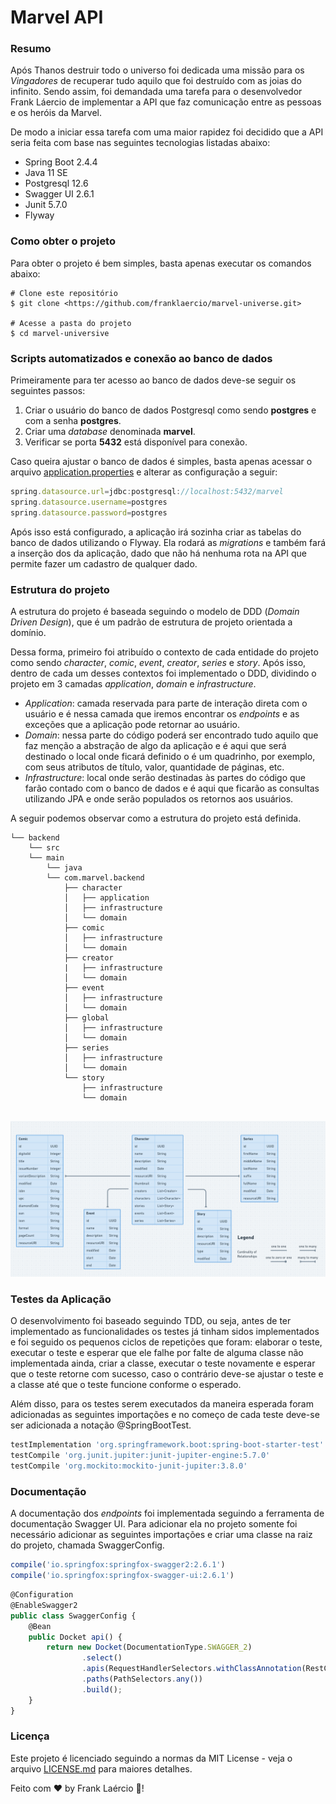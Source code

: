 # Marvel API

### Resumo

Após Thanos destruir todo o universo foi dedicada uma missão para os *Vingadores* de recuperar tudo aquilo que foi destruído com as joias do infinito. Sendo assim, foi demandada uma tarefa para o desenvolvedor Frank Láercio de implementar a API que faz comunicação entre as pessoas e os heróis da Marvel. 

De modo a iniciar essa tarefa com uma maior rapidez foi decidido que a API seria feita com base nas seguintes tecnologias listadas abaixo:

- Spring Boot 2.4.4
- Java 11 SE
- Postgresql 12.6
- Swagger UI 2.6.1
- Junit 5.7.0
- Flyway

### Como obter o projeto

Para obter o projeto é bem simples, basta apenas executar os comandos abaixo:

```
# Clone este repositório
$ git clone <https://github.com/franklaercio/marvel-universe.git>

# Acesse a pasta do projeto
$ cd marvel-universive

```

### Scripts automatizados e conexão ao banco de dados

Primeiramente para ter acesso ao banco de dados deve-se seguir os seguintes passos:

1. Criar o usuário do banco de dados Postgresql como sendo **postgres** e com a senha **postgres**.
2. Criar uma *database* denominada **marvel**.
3. Verificar se porta **5432** está disponível para conexão.

Caso queira ajustar o banco de dados é simples, basta apenas acessar o arquivo [application.properties](http://application.properties) e alterar as configuração a seguir:

```jsx
spring.datasource.url=jdbc:postgresql://localhost:5432/marvel
spring.datasource.username=postgres
spring.datasource.password=postgres
```

Após isso está configurado, a aplicação irá sozinha criar as tabelas do banco de dados utilizando o Flyway. Ela rodará as *migrations* e também fará a inserção dos da aplicação, dado que não há nenhuma rota na API que permite fazer um cadastro de qualquer dado.

### Estrutura do projeto

A estrutura do projeto é baseada seguindo o modelo de DDD (*Domain Driven Design*), que é um padrão de estrutura de projeto orientada a domínio.

Dessa forma, primeiro foi atribuído o contexto de cada entidade do projeto como sendo *character*, *comic*, *event*, *creator*, *series* e *story*. Após isso, dentro de cada um desses contextos foi implementado o DDD, dividindo o projeto em 3 camadas *application*, *domain* e *infrastructure*. 

- *Application*: camada reservada para parte de interação direta com o usuário e é nessa camada que iremos encontrar os *endpoints* e as exceções que a aplicação pode retornar ao usuário.
- *Domain*: nessa parte do código poderá ser encontrado tudo aquilo que faz menção a abstração de algo da aplicação e é aqui que será destinado o local onde ficará definido o é um quadrinho, por exemplo, com seus atributos de título, valor, quantidade de páginas, etc.
- *Infrastructure*: local onde serão destinadas às partes do código que farão contado com o banco de dados e é aqui que ficarão as consultas utilizando JPA e onde serão populados os retornos aos usuários.

A seguir podemos observar como a estrutura do projeto está definida.

```
└── backend
    └── src
	└── main
	    └── java
		└── com.marvel.backend
			├── character
			│   ├── application
			│   ├── infrastructure
			│   └── domain
			├── comic
			│   ├── infrastructure
			│   └── domain
			├── creator
			|   ├── infrastructure
			│   └── domain
			├── event
			│   ├── infrastructure
			│   └── domain
			├── global
			│   ├── infrastructure
			│   └── domain
			├── series
			│   ├── infrastructure
			│   └── domain
			└── story
			    ├── infrastructure
			    └── domain
	        
```

<p>
   <img alt="Imagem geral do projeto" src="assets/images/marvel.png" />
<p>

### Testes da Aplicação

O desenvolvimento foi baseado seguindo TDD, ou seja, antes de ter implementado as funcionalidades os testes já tinham sidos implementados e foi seguido os pequenos ciclos de repetições que foram: elaborar o teste, executar o teste e esperar que ele falhe por falte de alguma classe não implementada ainda, criar a classe, executar o teste novamente e esperar que o teste retorne com sucesso, caso o contrário deve-se ajustar o teste e a classe até que o teste funcione conforme o esperado.

Além disso, para os testes serem executados da maneira esperada foram adicionadas as seguintes importações e no começo de cada teste deve-se ser adicionada a notação @SpringBootTest.

```jsx
testImplementation 'org.springframework.boot:spring-boot-starter-test'
testCompile 'org.junit.jupiter:junit-jupiter-engine:5.7.0'
testCompile 'org.mockito:mockito-junit-jupiter:3.8.0'
```

### Documentação

A documentação dos *endpoints* foi implementada seguindo a ferramenta de documentação Swagger UI. Para adicionar ela no projeto somente foi necessário adicionar as seguintes importações e criar uma classe na raiz do projeto, chamada SwaggerConfig.

```jsx
compile('io.springfox:springfox-swagger2:2.6.1')
compile('io.springfox:springfox-swagger-ui:2.6.1')
```

```jsx
@Configuration
@EnableSwagger2
public class SwaggerConfig {
    @Bean
    public Docket api() {
        return new Docket(DocumentationType.SWAGGER_2)
                .select()
                .apis(RequestHandlerSelectors.withClassAnnotation(RestController.class))
                .paths(PathSelectors.any())
                .build();
    }
}
```

### Licença

Este projeto é licenciado seguindo a normas da MIT License - veja o arquivo [LICENSE.md](http://license.md) para maiores detalhes.

Feito com :hearts: by Frank Laércio :wave:!
